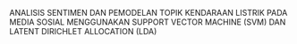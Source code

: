 ANALISIS SENTIMEN DAN PEMODELAN TOPIK KENDARAAN LISTRIK PADA MEDIA SOSIAL MENGGUNAKAN SUPPORT VECTOR MACHINE (SVM) DAN LATENT DIRICHLET ALLOCATION (LDA)
